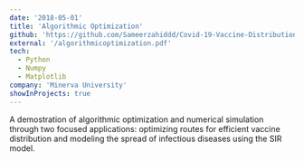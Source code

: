 ```yaml
---
date: '2018-05-01'
title: 'Algorithmic Optimization'
github: 'https://github.com/Sameerzahiddd/Covid-19-Vaccine-Distribution-Disease-Spread'
external: '/algorithmicoptimization.pdf'
tech:
  - Python
  - Numpy
  - Matplotlib
company: 'Minerva University'
showInProjects: true
---
```


A demostration of algorithmic optimization and numerical simulation through two focused applications: optimizing routes for efficient vaccine distribution and modeling the spread of infectious diseases using the SIR model.

